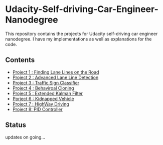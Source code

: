 # Udacity-Self-driving-Car-Engineer-Nanodegree
This repository contains the projects for Udacity self-driving car engineer nanodegree. I have my implementations as well as explanations for the code.
## Contents
* [Project 1 : Finding Lane Lines on the Road](https://github.com/Leey10/Udacity-Self-driving-Car-Engineer-Nanodegree/tree/master/Project1_Finding%20Lane%20Lines%20on%20the%20Road)
* [Project 2 : Advanced Lane Line Detection](https://github.com/Leey10/Udacity-Self-driving-Car-Engineer-Nanodegree/tree/master/Project2_Advanced-Lane-Lines)
* [Project 3 : Traffic Sign Classifier](https://github.com/Leey10/Udacity-Self-driving-Car-Engineer-Nanodegree/tree/master/Project3_Traffic%20Sign%20Classification)
* [Project 4 : Behaviroal Cloning](https://github.com/Leey10/Udacity-Self-driving-Car-Engineer-Nanodegree/tree/master/Project%204-Behavioral%20Cloning)
* [Project 5 : Extended Kalman Filter](https://github.com/Leey10/Udacity-Self-driving-Car-Engineer-Nanodegree/tree/master/Project5_Extended-Kalman-Filter)
* [Porject 6 : Kidnapped Vehicle](https://github.com/Leey10/Udacity-Self-driving-Car-Engineer-Nanodegree/tree/master/Project6_Kidnapped%20Vehicle)
* [Project 7 : HighWay Driving](https://github.com/Leey10/Udacity-Self-driving-Car-Engineer-Nanodegree/tree/master/Project7_HighWay%20Driving)
* [Project 8: PID Controller](https://github.com/Leey10/Udacity-Self-driving-Car-Engineer-Nanodegree/tree/master/Project%208_PID%20Controller)
## Status
updates on going...
